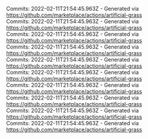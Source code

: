Commits: 2022-02-11T21:54:45.963Z - Generated via https://github.com/marketplace/actions/artificial-grass
<br>
Commits: 2022-02-11T21:54:45.963Z - Generated via https://github.com/marketplace/actions/artificial-grass
<br>
Commits: 2022-02-11T21:54:45.963Z - Generated via https://github.com/marketplace/actions/artificial-grass
<br>
Commits: 2022-02-11T21:54:45.963Z - Generated via https://github.com/marketplace/actions/artificial-grass
<br>
Commits: 2022-02-11T21:54:45.963Z - Generated via https://github.com/marketplace/actions/artificial-grass
<br>
Commits: 2022-02-11T21:54:45.963Z - Generated via https://github.com/marketplace/actions/artificial-grass
<br>
Commits: 2022-02-11T21:54:45.963Z - Generated via https://github.com/marketplace/actions/artificial-grass
<br>
Commits: 2022-02-11T21:54:45.963Z - Generated via https://github.com/marketplace/actions/artificial-grass
<br>
Commits: 2022-02-11T21:54:45.963Z - Generated via https://github.com/marketplace/actions/artificial-grass
<br>
Commits: 2022-02-11T21:54:45.963Z - Generated via https://github.com/marketplace/actions/artificial-grass
<br>
